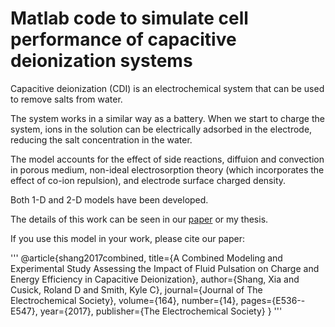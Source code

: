 # Matlab code to simulate cell performance of capacitive deionization systems
Capacitive deionization (CDI) is an electrochemical system that can be used to remove salts from water.  

The system works in a similar way as a battery.  When we start to charge the system, ions in the solution can be electrically adsorbed in the electrode, reducing the salt concentration in the water.  

The model accounts for the effect of side reactions, diffuion and convection in porous medium, non-ideal electrosorption theory (which incorporates the effect of co-ion repulsion), and electrode surface charged density.  

Both 1-D and 2-D models have been developed.  

The details of this work can be seen in our [paper](./CDI_pulsation_model_Shang_2017.pdf) or my thesis.

If you use this model in your work, please cite our paper:  

'''
@article{shang2017combined,
  title={A Combined Modeling and Experimental Study Assessing the Impact of Fluid Pulsation on Charge and Energy Efficiency in Capacitive Deionization},
  author={Shang, Xia and Cusick, Roland D and Smith, Kyle C},
  journal={Journal of The Electrochemical Society},
  volume={164},
  number={14},
  pages={E536--E547},
  year={2017},
  publisher={The Electrochemical Society}
}
'''
